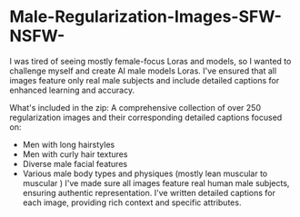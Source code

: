 # Male-Regularization-Images-SFW-NSFW-
I was tired of seeing mostly female-focus Loras and models, so I wanted to challenge myself and create AI male models Loras. I've ensured that all images feature only real male subjects and include detailed captions for enhanced learning and accuracy. 

What's included in the zip:
A comprehensive collection of over 250 regularization images and their corresponding detailed captions focused on:
- Men with long hairstyles
- Men with curly hair textures
- Diverse male facial features
- Various male body types and physiques (mostly lean muscular to muscular )
I've made sure all images feature real human male subjects, ensuring authentic representation.
I've written detailed captions for each image, providing rich context and specific attributes.
